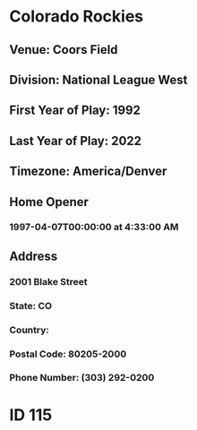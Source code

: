 # Colorado Rockies
## Venue: Coors Field
## Division: National League West
## First Year of Play: 1992
## Last Year of Play: 2022
## Timezone: America/Denver
## Home Opener
### 1997-04-07T00:00:00 at 4:33:00 AM
## Address
### 2001 Blake Street
### State: CO
### Country: 
### Postal Code: 80205-2000
### Phone Number: (303) 292-0200
# ID 115